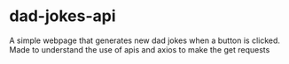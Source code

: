 # dad-jokes-api
 A simple webpage that generates new dad jokes when a button is clicked. Made to understand the use of apis and axios to make the get requests
